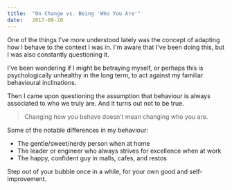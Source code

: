```yaml
---
title:  "On Change vs. Being 'Who You Are'"
date:   2017-08-20
---
```


One of the things I've more understood lately was the concept of adapting how I behave to the context I was in. I'm aware that I've been doing this, but I was also constantly questioning it.

I've been wondering if I might be betraying myself, or perhaps this is psychologically unhealthy in the long term, to act against my familiar behavioural inclinations.

Then I came upon questioning the assumption that behaviour is always associated to who we truly are. And it turns out not to be true.

> Changing how you behave doesn’t mean changing who you are.

Some of the notable differences in my behaviour:

- The gentle/sweet/nerdy person when at home
- The leader or engineer who always strives for excellence when at work
- The happy, confident guy in malls, cafes, and restos

Step out of your bubble once in a while, for your own good and self-improvement.
